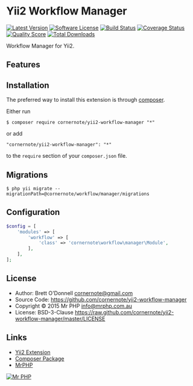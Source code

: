 # Yii2 Workflow Manager

[![Latest Version](https://img.shields.io/github/tag/cornernote/yii2-workflow-manager.svg?style=flat-square&label=release)](https://github.com/cornernote/yii2-workflow-manager/tags)
[![Software License](https://img.shields.io/badge/license-BSD-brightgreen.svg?style=flat-square)](LICENSE.md)
[![Build Status](https://img.shields.io/travis/cornernote/yii2-workflow-manager/master.svg?style=flat-square)](https://travis-ci.org/cornernote/yii2-workflow-manager)
[![Coverage Status](https://img.shields.io/scrutinizer/coverage/g/cornernote/yii2-workflow-manager.svg?style=flat-square)](https://scrutinizer-ci.com/g/cornernote/yii2-workflow-manager/code-structure)
[![Quality Score](https://img.shields.io/scrutinizer/g/cornernote/yii2-workflow-manager.svg?style=flat-square)](https://scrutinizer-ci.com/g/cornernote/yii2-workflow-manager)
[![Total Downloads](https://img.shields.io/packagist/dt/cornernote/yii2-workflow-manager.svg?style=flat-square)](https://packagist.org/packages/cornernote/yii2-workflow-manager)

Workflow Manager for Yii2.


## Features


## Installation

The preferred way to install this extension is through [composer](http://getcomposer.org/download/).

Either run

```
$ composer require cornernote/yii2-workflow-manager "*"
```

or add

```
"cornernote/yii2-workflow-manager": "*"
```

to the `require` section of your `composer.json` file.

## Migrations

```
$ php yii migrate --migrationPath=@cornernote/workflow/manager/migrations
```

## Configuration

```php
$config = [
    'modules' => [
        'workflow' => [
            'class' => 'cornernote\workflow\manager\Module',
        ],
    ],
];
```

## License

- Author: Brett O'Donnell <cornernote@gmail.com>
- Source Code: https://github.com/cornernote/yii2-workflow-manager
- Copyright © 2015 Mr PHP <info@mrphp.com.au>
- License: BSD-3-Clause https://raw.github.com/cornernote/yii2-workflow-manager/master/LICENSE


## Links

- [Yii2 Extension](http://www.yiiframework.com/extension/yii2-workflow-manager)
- [Composer Package](https://packagist.org/packages/cornernote/yii2-workflow-manager)
- [MrPHP](http://mrphp.com.au)


[![Mr PHP](https://raw.github.com/cornernote/mrphp-assets/master/img/code-banner.png)](http://mrphp.com.au) 
